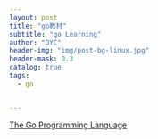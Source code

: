 ```yaml
---
layout: post
title: "go教材"
subtitle: "go Learning"
author: "DYC"
header-img: "img/post-bg-linux.jpg"
header-mask: 0.3
catalog: true
tags:
  - go


---
```


[The Go Programming Language](https://golang-china.github.io/gopl-zh/preface.html)
